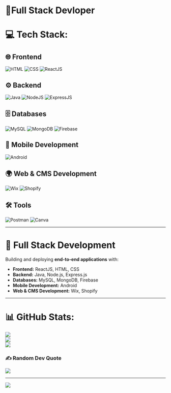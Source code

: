# 💫Full Stack Devloper


# 💻 Tech Stack:


## 🌐 Frontend
![HTML](https://img.shields.io/badge/html5-%23E34F26.svg?style=for-the-badge&logo=html5&logoColor=white) 
![CSS](https://img.shields.io/badge/css3-%231572B6.svg?style=for-the-badge&logo=css3&logoColor=white) 
![ReactJS](https://img.shields.io/badge/react-%2361DAFB.svg?style=for-the-badge&logo=react&logoColor=black) 

## ⚙️ Backend
![Java](https://img.shields.io/badge/java-%23ED8B00.svg?style=for-the-badge&logo=openjdk&logoColor=white) 
![NodeJS](https://img.shields.io/badge/node.js-6DA55F?style=for-the-badge&logo=node.js&logoColor=white)
![ExpressJS](https://img.shields.io/badge/express.js-%23404d59.svg?style=for-the-badge&logo=express&logoColor=%2361DAFB)

## 🗄️ Databases
![MySQL](https://img.shields.io/badge/mysql-4479A1.svg?style=for-the-badge&logo=mysql&logoColor=white) 
![MongoDB](https://img.shields.io/badge/MongoDB-%234ea94b.svg?style=for-the-badge&logo=mongodb&logoColor=white) 
![Firebase](https://img.shields.io/badge/firebase-a08021?style=for-the-badge&logo=firebase&logoColor=ffcd34) 

## 📱 Mobile Development
![Android](https://img.shields.io/badge/Android-3DDC84?style=for-the-badge&logo=android&logoColor=white)

## 🌍 Web & CMS Development
![Wix](https://img.shields.io/badge/Wix-000?style=for-the-badge&logo=wix&logoColor=white) 
![Shopify](https://img.shields.io/badge/Shopify-7AB55C?style=for-the-badge&logo=shopify&logoColor=white)

## 🛠️ Tools
![Postman](https://img.shields.io/badge/Postman-FF6C37?style=for-the-badge&logo=postman&logoColor=white) 
![Canva](https://img.shields.io/badge/Canva-%2300C4CC.svg?style=for-the-badge&logo=Canva&logoColor=white)  

---

# 🚀 Full Stack Development
Building and deploying **end-to-end applications** with:  
- **Frontend:** ReactJS, HTML, CSS  
- **Backend:** Java, Node.js, Express.js  
- **Databases:** MySQL, MongoDB, Firebase  
- **Mobile Development:** Android  
- **Web & CMS Development:** Wix, Shopify  
 
---


# 📊 GitHub Stats:
![](https://github-readme-stats.vercel.app/api?username=abhishekitm72&theme=dark&hide_border=false&include_all_commits=false&count_private=false)<br/>
![](https://nirzak-streak-stats.vercel.app/?user=abhishekitm72&theme=dark&hide_border=false)<br/>
![](https://github-readme-stats.vercel.app/api/top-langs/?username=abhishekitm72&theme=dark&hide_border=false&include_all_commits=false&count_private=false&layout=compact)

### ✍️ Random Dev Quote
![](https://quotes-github-readme.vercel.app/api?type=horizontal&theme=radical)

---
[![](https://visitcount.itsvg.in/api?id=abhishekitm72&icon=0&color=0)](https://visitcount.itsvg.in)

<!-- Proudly created with GPRM ( https://gprm.itsvg.in ) -->
